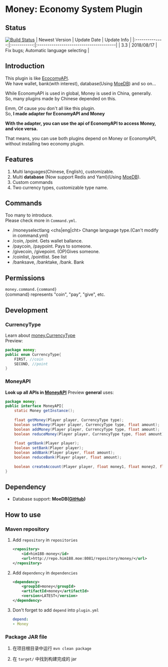 # Money: Economy System Plugin

## Status
 [![Build Status](https://travis-ci.org/Him188/Money.svg?branch=master)](https://travis-ci.org/Him188/Money)
| Newest Version | Update Date | Update Info                            |
|:--------------:|:-----------:|:---------------------------------------|
|      3.3       | 2018/08/17  | Fix bugs; Automatic language selecting |

## Introduction
This plugin is like  [EcocomyAPI](https://github.com/EconomyS/EconomyAPI).  
We have wallet, bank(with interest), database(Using [MoeDB](https://github.com/Him188/MoeDB)) and so on...

While EconomyAPI is used in global, Money is used in China, generally.  
So, many plugins made by Chinese depended on this.

Emm, Of cause you don't all like this plugin.  
So, **I made adapter for EconomyAPI and Money**

**With the adapter, you can use the api of EconomyAPI to access Money, and vice versa.**

That means, you can use both plugins depend on Money or EconomyAPI, without installing two economy plugin.

## Features
1. Multi languages(Chinese, English), customizable.
2. Multi **database** (Now support Redis and Yaml)(Using [MoeDB](https://github.com/Him188/MoeDB)).
3. Custom commands
4. Two currency types, customizable type name.

## Commands
Too many to introduce.  
Please check more in `Command.yml`.
- /moneyselectlang <chs|eng|cht>  Change language type.(Can't modify in command.yml)
- /coin, /point.  Gets wallet ballance.
- /paycoin, /paypoint.  Pays to someone.
- /givecoin, /givepoint.  (OP)Gives someone.
- /coinlist, /pointlist.  See list
- /banksave, /banktake, /bank.  Bank

## Permissions
  `money.command.{command}`  
   {command} represents "coin", "pay", "give", etc.

## Development

### CurrencyType
Learn about [money.CurrencyType](/src/main/java/money/CurrencyType.java)  
Preview:
```java
package money;
public enum CurrencyType{
    FIRST, //coin
    SECOND, //point
}
```

### MoneyAPI
**Look up all APIs in [MoneyAPI](/src/main/java/money/MoneyAPI.java)**
Preview **general** uses:
```java
package money;
public interface MoneyAPI{
    static Money getInstance();
    
    float getMoney(Player player, CurrencyType type);
    boolean setMoney(Player player, CurrencyType type, float amount);
    boolean addMoney(Player player, CurrencyType type, float amount);
    boolean reduceMoney(Player player, CurrencyType type, float amount);
    
    float getBank(Player player);
    boolean setBank(Player player);
    boolean addBank(Player player, float amount);
    boolean reduceBank(Player player, float amount);
    
    boolean createAccount(Player player, float money1, float money2, float bank);
}
```

## Dependency
- Database support: **MoeDB([GitHub](https://github.com/Him188/MoeDB))**

## How to use
### Maven repository

1. Add `repository` in `repositories`
    ```xml
    <repository>
        <id>him188-money</id>
        <url>http://repo.him188.moe:8081/repository/money/</url>
    </repository>
    ```
2. Add `dependency` in `dependencies`
    ```xml
    <dependency>
        <groupId>money</groupId>
        <artifactId>money</artifactId>
        <version>LATEST</version>
    </dependency>
    ```
3. Don't forget to add `depend` into `plugin.yml`
    ```yaml
    depend:
    - Money
    ```

### Package JAR file

1. 在项目根目录中运行 `mvn clean package`

2. 在 `target/` 中找到构建完成的 jar
